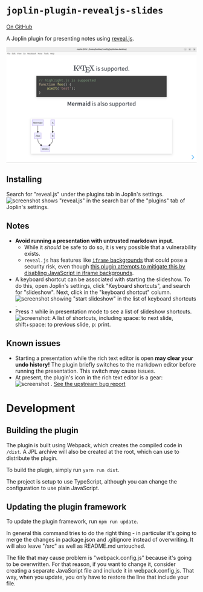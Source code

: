 # `joplin-plugin-revealjs-slides`
[On GitHub](https://github.com/personalizedrefrigerator/joplin-plugin-revealjs-slides)

A Joplin plugin for presenting notes using [reveal.js](https://revealjs.com/).

<img width="600" src="./screenshots/screenshot-light.png" alt=""/>

## Installing
Search for "reveal.js" under the plugins tab in Joplin's settings.
![screenshot shows "reveal.js" in the search bar of the "plugins" tab of Joplin's settings.](https://github.com/personalizedrefrigerator/joplin-plugin-revealjs-slides/assets/46334387/5f1a0c20-3d72-47a5-b214-18861cb6f493)




## Notes
 * **Avoid running a presentation with untrusted markdown input.**
     * While it _should_ be safe to do so, it is very possible that a vulnerability exists.
     * `reveal.js` has features like  [`iframe` backgrounds](https://revealjs.com/backgrounds/#iframe-backgrounds) that could pose a security risk, even though [this plugin attempts to mitigate this by disabling JavaScript in iframe backgrounds](https://github.com/personalizedrefrigerator/joplin-plugin-revealjs-slides/blob/main/src/dialog/webview.ts#L8).
 * A keyboard shortcut can be associated with starting the slideshow. To do this, open Joplin's settings, click "Keyboard shortcuts", and search for "slideshow". Next, click in the "keyboard shortcut" column. ![screenshot showing "start slideshow" in the list of keyboard shortcuts](https://github.com/personalizedrefrigerator/joplin-plugin-revealjs-slides/assets/46334387/3f20972a-aff7-43d8-82f3-77a1f87c76aa).
 * Press `?` while in presentation mode to see a list of slideshow shortcuts. ![screenshot: A list of shortcuts, including space: to next slide, shift+space: to previous slide, p: print.](https://github.com/personalizedrefrigerator/joplin-plugin-revealjs-slides/assets/46334387/19f8ff5d-dd4c-4038-ae9a-5d1f7b46d02c)


## Known issues
 * Starting a presentation while the rich text editor is open **may clear your undo history!** The plugin briefly switches to the markdown editor before running the presentation. This switch may cause issues.
 * At present, the plugin's icon in the rich text editor is a gear: ![screenshot](https://github.com/personalizedrefrigerator/joplin-plugin-revealjs-slides/assets/46334387/da0b8cef-eb32-4550-8d3c-7f9a0f445230)
. [See the upstream bug report](https://github.com/laurent22/joplin/issues/6876)


# Development
## Building the plugin

The plugin is built using Webpack, which creates the compiled code in `/dist`. A JPL archive will also be created at the root, which can use to distribute the plugin.

To build the plugin, simply run `yarn run dist`.

The project is setup to use TypeScript, although you can change the configuration to use plain JavaScript.

## Updating the plugin framework

To update the plugin framework, run `npm run update`.

In general this command tries to do the right thing - in particular it's going to merge the changes in package.json and .gitignore instead of overwriting. It will also leave "/src" as well as README.md untouched.

The file that may cause problem is "webpack.config.js" because it's going to be overwritten. For that reason, if you want to change it, consider creating a separate JavaScript file and include it in webpack.config.js. That way, when you update, you only have to restore the line that include your file.
